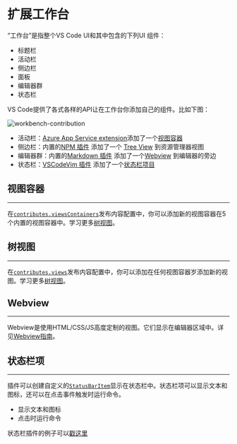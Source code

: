 # 扩展工作台
“工作台”是指整个VS Code UI和其中包含的下列UI 组件：
- 标题栏
- 活动栏
- 侧边栏
- 面板
- 编辑器群
- 状态栏

VS Code提供了各式各样的API让在工作台你添加自己的组件。比如下图：

![workbench-contribution](https://code.visualstudio.com/assets/api/extension-capabilities/extending-workbench/workbench-contribution.png)

- 活动栏：[Azure App Service extension](https://marketplace.visualstudio.com/items?itemName=ms-azuretools.vscode-azureappservice)添加了一个[视图容器](#视图容器)
- 侧边栏：内置的[NPM 插件](https://github.com/Microsoft/vscode/tree/master/extensions/npm) 添加了一个 [Tree View](#树视图) 到资源管理器视图
- 编辑器群：内置的[Markdown 插件](https://github.com/Microsoft/vscode/tree/master/extensions/markdown-language-features) 添加了一个[Webview](#webview) 到编辑器的旁边
- 状态栏：[VSCodeVim 插件](https://marketplace.visualstudio.com/items?itemName=vscodevim.vim) 添加了一个[状态栏项目](#状态栏项)

## 视图容器
---

在[`contributes.viewsContainers`](/extensibility-reference/contribution-points?id=contributesviewscontainers)发布内容配置中，你可以添加新的视图容器在5个内置的视图容器中。学习更多[树视图](/extension-guides/tree-view)。

## 树视图
---

在[`contributes.views`](/extensibility-reference/contribution-points?#contributesviews)发布内容配置中，你可以添加在任何视图容器岁添加新的视图。学习更多[树视图](/extension-guides/tree-view)。

## Webview
---

Webview是使用HTML/CSS/JS高度定制的视图。它们显示在编辑器区域中。详见[Webview指南](/extension-guides/webview)。

## 状态栏项
---

插件可以创建自定义的[`StatusBarItem`](https://code.visualstudio.com/api/references/vscode-api#StatusBarItem)显示在状态栏中。状态栏项可以显示文本和图标，还可以在点击事件触发时运行命令。

- 显示文本和图标
- 点击时运行命令

状态栏插件的例子可以[戳这里](https://github.com/Microsoft/vscode-extension-samples/tree/master/statusbar-sample)
